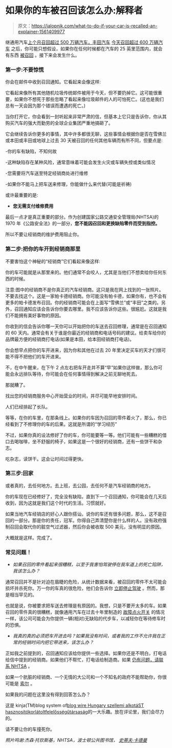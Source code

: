 # 如果你的车被召回该怎么办:解释者

> 原文：<https://jalopnik.com/what-to-do-if-your-car-is-recalled-an-explainer-1561409977>

继通用汽车[上个月召回超过 500 万辆汽车，丰田汽车](http://jalopnik.com/nhtsa-fines-gm-28-000-over-ignition-switch-recall-1560996853) [今天召回超过 600 万辆汽车](http://jalopnik.com/toyota-recalls-6-76-million-vehicles-because-everyone-1561254559) 之后，你可能只想假设，如果你在任何时候都在汽车的 25 英里范围内，就会有东西 [被召回](https://oppositelock.jalopnik.com/more-than-10-7-million-cars-have-been-recalled-so-far-t-1561057194) 。接下来会发生什么。



### 第一步:不要惊慌

你会在邮件中收到召回通知。它看起来会像这样:

它看起来像所有其他随机垃圾传统邮件被用于今天，但不要扔掉它。这可能很重要，如果你不想死于那些忽略了看起来像垃圾邮件的人的可怕死亡。(这也是我们总有一天会因为那个错误而遭遇的死亡。)

当你打开它，你会看到一封听起来非常严肃的信，但基本上它只是告诉你，你从其购买汽车的强大而勤劳的全球企业集团严重地搞砸了。

它会继续告诉你更多的事情，其中许多都很无聊，这些事情会根据你是否在雪佛兰或本田或丰田或地球上过去 30 天被召回的任何其他车辆而有所不同，但要点是:

-你的车有缺陷，不知何故

-这种缺陷存在某种风险，通常意味着可能会发生火灾或车辆失控或类似情况

-您需要将汽车送至特定经销商处进行维修

-如果你不能马上把车送来修理，你能做什么来代替(可能是祈祷)

或许最重要的是:

- **您无需支付维修费用**

最后一点才是真正重要的部分。作为创建国家公路交通安全管理局(NHTSA)的 1970 年《公路安全法》的一部分，**您不能因召回和更换缺陷零件而受到指控。**

所以不要让经销商的维护费用阻止你。

### 第二步:把你的车开到经销商那里

不要害怕这个神秘的“经销商”它们看起来像这样:

你的车可能就是从那里来的。他们通常不会咬人，尤其是当他们不想卖给你任何东西的时候。

注意:图中的经销商不是你真正的汽车经销商。这只是我在网上找到的一张照片。不要去找这个。这是一家帕卡德经销商。你可能没有帕卡德，如果你有，也不会有更多的帕卡德发布召回。你的经销商可能会在上面写“雪佛兰”或“丰田”之类的。另外，召回通知应该会告诉你你要去哪里。我不应该告诉你这些。很尴尬。这就是我们不能拥有美好事物的原因。

你收到的信会告诉你哪一天你可以开始把你的车送去召回修理，通常是在召回通知的 60 天内。通常会有关于谁是你最近的经销商和电话号码的建议。给卖车给你的品牌最方便的经销商打电话(如果是本田，给本田经销商打电话)。

你会想早点把你的车开进来，因为你和其他在过去 20 年里决定买车的天才们很可能不得不把他们的车开进来。

不，在中午醒来，在下午 2 点左右把车开走并不算“早”如果你这样做，那么你可能会永远排队等待，你可能会在任何事情得到解决之前无聊地死去。

那就糟了。

找出您的经销商服务中心开始营业的时间，并尽可能早地安排时间。

人们已经排起了长队。

等等，在你的车里，在那条线上。如果你的车因为召回的零件着火了，那么，你已经看到了不修理你的车的后果。这就是所谓的“学习经历”

不过，如果你真的设法修好了你的车，你可能要等一等。他们可能有一些糟糕的借口去喝咖啡，坐不舒服的椅子，如果这是一个很好的经销商，还有一些饼干和杂志。

吃杂志，读饼干。这会让时间过得更快。

### 第三步:回家

或者真的，去任何地方。去上班，去公园，去任何不是汽车经销商的地方。

你的车现在已经修好了，完全没有缺陷，直到下一个召回通知，你可能会在几天后收到，因为这就是我们这个时代的生活。习惯就好。

如果当地汽车经销店的好心人跟你搭讪，说你的车还有很多问题，那么，这不是召回的一部分。那是你的责任，冠军。你得自己弄清楚你是什么样的人。没有政府强制召回会取代你的脏空气过滤器，然后你会被收取 500 美元，没有明显的原因。

大概就是这样。完成了。

### 常见问题！

- *如果召回的零件看起来很糟糕，以至于我害怕驾驶停在我车道上的死亡陷阱，我该怎么办？*

通常召回并不是针对迫在眉睫的危险，从统计数据来看，被召回的零件不太可能会损坏并杀死你。万一你的车真的很危险，他们会告诉你 [立即停止驾驶](http://jalopnik.com/porsche-reportedly-halts-911-gt3-sales-due-to-potential-1524062660) 。然而，那是相当罕见的。

也就是说，你被要求把车送去修理是有原因的。我想，只是不要开太多的车。如果召回的零件真的很糟糕，就像通用汽车在过去十年里制造的 [故障点火开关](http://jalopnik.com/your-guide-to-the-problem-gm-didnt-fix-until-13-people-1532115319) 的情况一样，该公司可能会为你提供一辆(相对)无缺陷的代步车，以减轻你在等待修车时的恐惧。

- *我真的真的必须把车开进去吗？如果我没有时间，或者我的工作不允许我在正常的经销时间内把它带进来，该怎么办？*

正如我之前提到的，召回通知应该给你提供一些选择。如果你还是不明白，打电话给信中提到的经销商。如果他们不帮忙，打电话给制造商。如果 [仍有问题，请联系 NHTSA](http://www-odi.nhtsa.dot.gov/recalls/recallproblems.cfm) 。

如果一个肮脏的经销商、一个无情的大公司和一个不知名的政府不能帮助你，你很可能是 [索尔](http://www.urbandictionary.com/define.php?term=sol) 。

如果我的问题在这里没有得到回答怎么办？

这是 kinja(TM)blog system of[blog wire Hungary szellemi alkotáST hasznosítókorlátoltfelelősségűtársaság](http://kinja.com/)的一大乐趣。放在评论里，我们会尽力的。

请不要让你的车撞死你。

*照片鸣谢:杰森·托钦斯基，NHTSA，波士顿公共图书馆，* [*史蒂夫·卡德曼*](https://www.flickr.com/photos/stevecadman/159418754/in/photolist-f64Dd-eMrqMm-7XVNjd-7zqzRf-7zqzdy-7zmLFX-8Lszrm-63qUjo-63mAaB-7XSsTr-7XVPWW-7XStFD-7XVLXY-7zqAxJ-fswvAL-fsh9UV-fswxJE-fswwJ7-fswr3u-fsh5ur-fsh7zF-fswtkS-7zmMjc-7zqyAj-63mBqi-63qT6m-b2upTa-85JYdK-fXq1iP-6YQmrn-8dpkA2-ffZVrw-89BD6h-4qnqSb-4qim8t-4qnoDE-4qio3z-4qipk8-7zXVBM-6eQnGv-48P5yt-8dpmpr-56ojrq-6NAMYE-6NwvFT-6NwzxB-6Nwvg8-6NwCsc-8dpk9D-8dsDqs)